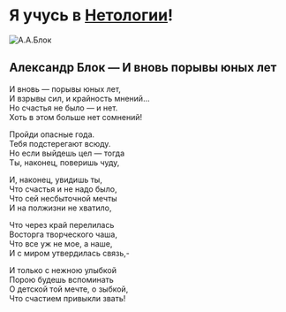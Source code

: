 # Я учусь в [__Нетологии__](https://netology.ru/)!

![А.А.Блок](https://educational-solutions.ru/upload/iblock/a77/a7797ff38f6f66ad94613c30f62bf6c7.jpeg)

## Александр Блок — И вновь порывы юных лет

И вновь — порывы юных лет,  
И взрывы сил, и крайность мнений…  
Но счастья не было — и нет.  
Хоть в этом больше нет сомнений!  

Пройди опасные года.  
Тебя подстерегают всюду.  
Но если выйдешь цел — тогда  
Ты, наконец, поверишь чуду,  

И, наконец, увидишь ты,  
Что счастья и не надо было,  
Что сей несбыточной мечты  
И на полжизни не хватило,  

Что через край перелилась  
Восторга творческого чаша,  
Что все уж не мое, а наше,  
И с миром утвердилась связь,-  

И только с нежною улыбкой  
Порою будешь вспоминать  
О детской той мечте, о зыбкой,  
Что счастием привыкли звать!